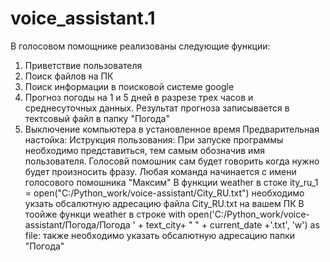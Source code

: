 # voice_assistant.1
В голосовом помощнике реализованы следующие функции:
  1)	Приветствие пользователя
  2)	Поиск файлов на ПК
  3)	Поиск информации в поисковой системе google
  4)	Прогноз погоды на 1 и 5 дней в разрезе трех часов и среднесуточных данных. Результат прогноза записывается в тектсовый файл в папку "Погода"
  5)	Выключение компьютера в установленное время 
Предварительная настойка:
Иструкция пользования:
При запуске программы необходимо представиться, тем самым обозначив имя пользователя.
Голосовй помошник сам будет говорить когда нужно будет произносить фразу.
Любая команда начинается с имени голосового помошника "Максим"
В функции weather в стоке ity_ru_1 = open("C:/Python_work/voice-assistant/City_RU.txt") необходимо укзать обсалютную адресацию файла City_RU.txt на вашем ПК
В тоойже функци weather в строке with open('C:/Python_work/voice-assistant/Погода/Погода ' + text_city+ " "  + current_date +'.txt', 'w') as file: также необходимо указать  обсалютную адресацию папки "Погода"
